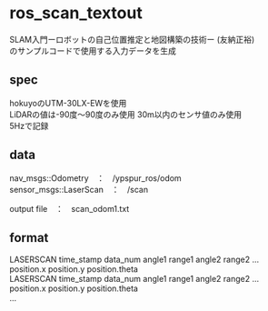 # ros_scan_textout

SLAM入門ーロボットの自己位置推定と地図構築の技術ー (友納正裕)  
のサンプルコードで使用する入力データを生成  

## spec
hokuyoのUTM-30LX-EWを使用  
LiDARの値は-90度〜90度のみ使用 30m以内のセンサ値のみ使用  
5Hzで記録

## data
nav_msgs::Odometry　：　/ypspur_ros/odom  
sensor_msgs::LaserScan　：　/scan  

output file　：　scan_odom1.txt

## format
LASERSCAN time_stamp data_num angle1 range1 angle2 range2 ... position.x position.y position.theta  
LASERSCAN time_stamp data_num angle1 range1 angle2 range2 ... position.x position.y position.theta  
...
